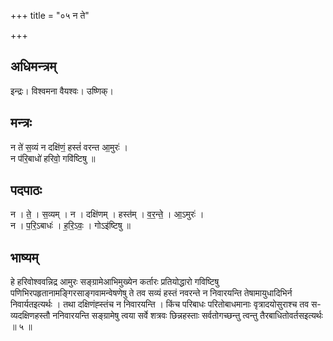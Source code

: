 +++
title = "०५ न ते"

+++
## अधिमन्त्रम्
इन्द्रः। विश्वमना वैयश्वः। उष्णिक्।

## मन्त्रः
न ते॑ स॒व्यं न दक्षि॑णं॒ हस्तं॑ वरन्त आ॒मुरः॑ ।  
न प॑रि॒बाधो॑ हरिवो॒ गवि॑ष्टिषु ॥

## पदपाठः
न । ते॒ । स॒व्यम् । न । दक्षि॑णम् । हस्त॑म् । व॒र॒न्ते॒ । आ॒ऽमुरः॑ ।  
न । प॒रि॒ऽबाधः॑ । ह॒रि॒ऽवः॒ । गोऽइ॑ष्टिषु ॥

## भाष्यम्
हे हरिवोश्ववन्निद्र आमुरः सङ्ग्रामेआभिमुख्येन कर्तारः प्रतियोद्धारो गविष्टिषु पणिभिरपहृतानामङ्गिरसाङ्गवामन्वेषणेषु ते तव सव्यं हस्तं नवरन्ते न निवारयन्ति तेषामायुधादिभिर्न निवार्यतइत्यर्थः । तथा दक्षिणंह्स्तंच न निवारयन्ति । किंच परिबाधः परितोबाधमानाः वृत्रादयोसुराश्च तव स- व्यदक्षिणहस्तौ ननिवारयन्ति सङ्ग्रामेषु त्वया सर्वे शत्रवः छिन्नहस्ताः सर्वतोगच्छन्तु त्वन्तु तैरबाधितोवर्तसइत्यर्थः ॥ ५ ॥